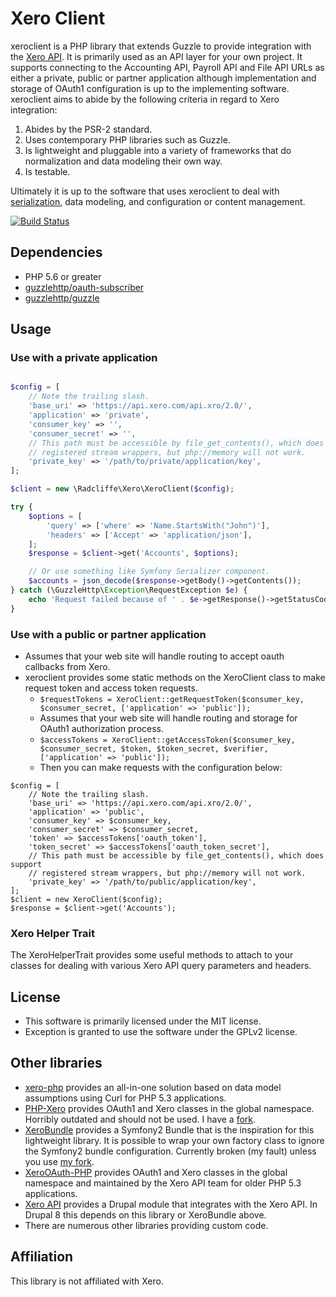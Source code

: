 # Xero Client

xeroclient is a PHP library that extends Guzzle to provide integration with the [Xero API](https://developer.xero.com). It is primarily used as an API layer for your own project. It supports connecting to the Accounting API, Payroll API and File API URLs as either a private, public or partner application although implementation and storage of OAuth1 configuration is up to the implementing software. xeroclient aims to abide by the following criteria in regard to Xero integration:

1. Abides by the PSR-2 standard.
2. Uses contemporary PHP libraries such as Guzzle.
3. Is lightweight and pluggable into a variety of frameworks that do normalization and data modeling their own way.
4. Is testable.

Ultimately it is up to the software that uses xeroclient to deal with [serialization](http://symfony.com/doc/current/components/serializer.html), data modeling, and configuration or content management.

[![Build Status](https://travis-ci.org/mradcliffe/xeroclient.svg?branch=master)](https://travis-ci.org/mradcliffe/xeroclient)

## Dependencies

* PHP 5.6 or greater
* [guzzlehttp/oauth-subscriber](https://packagist.org/packages/guzzlehttp/oauth-subscriber)
* [guzzlehttp/guzzle](https://packagist.org/packages/guzzlehttp/guzzle)

## Usage

### Use with a private application

```php

$config = [
	// Note the trailing slash.
	'base_uri' => 'https://api.xero.com/api.xro/2.0/',
	'application' => 'private',
	'consumer_key' => '',
	'consumer_secret' => '',
	// This path must be accessible by file_get_contents(), which does support
	// registered stream wrappers, but php://memory will not work.
	'private_key' => '/path/to/private/application/key',
];

$client = new \Radcliffe\Xero\XeroClient($config);

try {
	$options = [
		'query' => ['where' => 'Name.StartsWith("John")'],
		'headers' => ['Accept' => 'application/json'],
	];
	$response = $client->get('Accounts', $options);

	// Or use something like Symfony Serializer component.
	$accounts = json_decode($response->getBody()->getContents());
} catch (\GuzzleHttp\Exception\RequestException $e) {
	echo 'Request failed because of ' . $e->getResponse()->getStatusCode();
}

```

### Use with a public or partner application

* Assumes that your web site will handle routing to accept oauth callbacks from Xero.
* xeroclient provides some static methods on the XeroClient class to make request token and access token requests.
	* `$requestTokens = XeroClient::getRequestToken($consumer_key, $consumer_secret, ['application' => 'public']);`
	* Assumes that your web site will handle routing and storage for OAuth1 authorization process.
	* `$accessTokens = XeroClient::getAccessToken($consumer_key, $consumer_secret, $token, $token_secret, $verifier, ['application' => 'public']);`
	* Then you can make requests with the configuration below:

```
$config = [
	// Note the trailing slash.
	'base_uri' => 'https://api.xero.com/api.xro/2.0/',
	'application' => 'public',
	'consumer_key' => $consumer_key,
	'consumer_secret' => $consumer_secret,
	'token' => $accessTokens['oauth_token'],
	'token_secret' => $accessTokens['oauth_token_secret'],
	// This path must be accessible by file_get_contents(), which does support
	// registered stream wrappers, but php://memory will not work.
	'private_key' => '/path/to/public/application/key',
];
$client = new XeroClient($config);
$response = $client->get('Accounts');
```

### Xero Helper Trait

The XeroHelperTrait provides some useful methods to attach to your classes for dealing with various Xero API query parameters and headers.

## License

* This software is primarily licensed under the MIT license.
* Exception is granted to use the software under the GPLv2 license.

## Other libraries

* [xero-php](https://github.com/calcinai/xero-php) provides an all-in-one solution based on data model assumptions using Curl for PHP 5.3 applications.
* [PHP-Xero](https://github.com/drpitman/PHP-Xero) provides OAuth1 and Xero classes in the global namespace. Horribly outdated and should not be used. I have a [fork](https://github.com/mradcliffe/PHP-Xero).
* [XeroBundle](https://github.com/james75/XeroBundle) provides a Symfony2 Bundle that is the inspiration for this lightweight library. It is possible to wrap your own factory class to ignore the Symfony2 bundle configuration. Currently broken (my fault) unless you use [my fork](https://github.com/mradcliffe/XeroBundle).
* [XeroOAuth-PHP](https://github.com/XeroAPI/XeroOAuth-PHP) provides OAuth1 and Xero classes in the global namespace and maintained by the Xero API team for older PHP 5.3 applications.
* [Xero API](https://drupal.org/project/xero) provides a Drupal module that integrates with the Xero API. In Drupal 8 this depends on this library or XeroBundle above.
* There are numerous other libraries providing custom code.

## Affiliation

This library is not affiliated with Xero.

